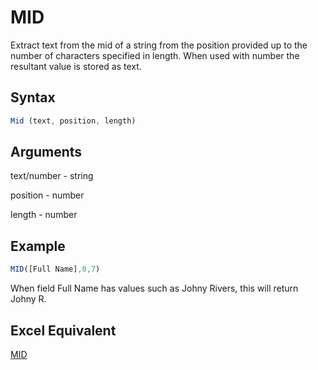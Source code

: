 # MID

Extract text from the mid of a string from the position provided up to the number of characters specified in length. When used with number the resultant value is stored as text.

## Syntax

```javascript
Mid (text, position, length)
```

## Arguments

text/number - string

position - number

length - number

## Example

```javascript
MID([Full Name],0,7)
```

When field Full Name has values such as Johny Rivers, this will return Johny R.

## **Excel Equivalent**

[MID](https://support.microsoft.com/en-us/office/mid-midb-functions-d5f9e25c-d7d6-472e-b568-4ecb12433028)
